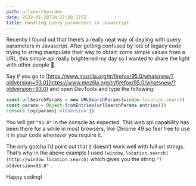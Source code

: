 ```yaml
---
path: urlsearchparams
date: 2022-01-28T14:27:28.175Z
title: Handling query parameters in Javascript
---
```

Recently I found out that there’s a really neat way of dealing with query parameters in Javascript. After getting confused by lots of legacy code trying to string manipulate their way to obtain some simple values from a URL, this simple api really brightened my day so I wanted to share the light with other people 🙂. 

Say if you go to [https://www.mozilla.org/tr/firefox/95.0/whatsnew/?oldversion=93.0](https://www.mozilla.org/tr/firefox/95.0/whatsnew/?oldversion=93.0) and open DevTools and type the following: 

```jsx
const urlSearchParams = new URLSearchParams(window.location.search)
const params = Object.fromEntries(urlSearchParams.entries())
console.log(params['oldversion'])
```

You will get `"93.0"` in the console as expected. This web api capability has been there for a while in most browsers, like Chrome 49 so feel free to use it in your code whenever you require it. 

The only gotcha I’d point out that it doesn’t work well with full url strings. That’s why in the above example I used `[window.location.search](http://window.location.search)` which gives you the string `"?oldversion=93.0"` . 

Happy coding!